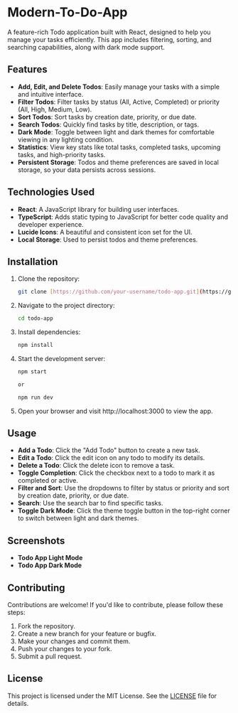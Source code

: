 # Modern-To-Do-App
A feature-rich Todo application built with React, designed to help you manage your tasks efficiently. This app includes filtering, sorting, and searching capabilities, along with dark mode support.

## Features

- **Add, Edit, and Delete Todos**: Easily manage your tasks with a simple and intuitive interface.
- **Filter Todos**: Filter tasks by status (All, Active, Completed) or priority (All, High, Medium, Low).
- **Sort Todos**: Sort tasks by creation date, priority, or due date.
- **Search Todos**: Quickly find tasks by title, description, or tags.
- **Dark Mode**: Toggle between light and dark themes for comfortable viewing in any lighting condition.
- **Statistics**: View key stats like total tasks, completed tasks, upcoming tasks, and high-priority tasks.
- **Persistent Storage**: Todos and theme preferences are saved in local storage, so your data persists across sessions.

## Technologies Used

- **React**: A JavaScript library for building user interfaces.
- **TypeScript**: Adds static typing to JavaScript for better code quality and developer experience.
- **Lucide Icons**: A beautiful and consistent icon set for the UI.
- **Local Storage**: Used to persist todos and theme preferences.

## Installation

1. Clone the repository:
   ```bash
   git clone [https://github.com/your-username/todo-app.git](https://github.com/Ganeshneelakantam/Modern-To-Do-App.git)

2. Navigate to the project directory:
   ```bash
   cd todo-app
   
3. Install dependencies:
   ```bash
   npm install
   
4. Start the development server:
   ```bash
   npm start

   or

   npm run dev
   
5. Open your browser and visit http://localhost:3000 to view the app.

## Usage

- **Add a Todo**: Click the "Add Todo" button to create a new task.
- **Edit a Todo**: Click the edit icon on any todo to modify its details.
- **Delete a Todo**: Click the delete icon to remove a task.
- **Toggle Completion**: Click the checkbox next to a todo to mark it as completed or active.
- **Filter and Sort**: Use the dropdowns to filter by status or priority and sort by creation date, priority, or due date.
- **Search**: Use the search bar to find specific tasks.
- **Toggle Dark Mode**: Click the theme toggle button in the top-right corner to switch between light and dark themes.

## Screenshots

- **Todo App Light Mode**
- **Todo App Dark Mode**

## Contributing

Contributions are welcome! If you'd like to contribute, please follow these steps:

1. Fork the repository.
2. Create a new branch for your feature or bugfix.
3. Make your changes and commit them.
4. Push your changes to your fork.
5. Submit a pull request.

## License

This project is licensed under the MIT License. See the [LICENSE](LICENSE) file for details.
